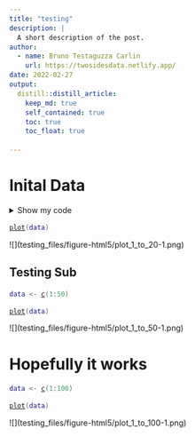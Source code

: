 ```yaml
---
title: "testing"
description: |
  A short description of the post.
author:
  - name: Bruno Testaguzza Carlin
    url: https://twosidesdata.netlify.app/
date: 2022-02-27
output:
  distill::distill_article:
    keep_md: true
    self_contained: true
    toc: true
    toc_float: true
    
---
```



# Inital Data



<div class="layout-chunk" data-layout="l-body">
<details>
<summary>Show my code</summary>
<div class="sourceCode"><pre class="sourceCode r"><code class="sourceCode r"><span class='va'>data</span> <span class='op'>&lt;-</span> <span class='fu'><a href='https://rdrr.io/r/base/c.html'>c</a></span><span class='op'>(</span><span class='fl'>1</span><span class='op'>:</span><span class='fl'>20</span><span class='op'>)</span>
</code></pre></div>

</details>

</div>


<div class="layout-chunk" data-layout="l-body">
<div class="sourceCode"><pre class="sourceCode r"><code class="sourceCode r"><span class='fu'><a href='https://rdrr.io/r/graphics/plot.default.html'>plot</a></span><span class='op'>(</span><span class='va'>data</span><span class='op'>)</span>
</code></pre></div>
![](testing_files/figure-html5/plot_1_to_20-1.png)<!-- -->

</div>



## Testing Sub


<div class="layout-chunk" data-layout="l-body">
<div class="sourceCode"><pre class="sourceCode r"><code class="sourceCode r"><span class='va'>data</span> <span class='op'>&lt;-</span> <span class='fu'><a href='https://rdrr.io/r/base/c.html'>c</a></span><span class='op'>(</span><span class='fl'>1</span><span class='op'>:</span><span class='fl'>50</span><span class='op'>)</span>
</code></pre></div>

</div>


<div class="layout-chunk" data-layout="l-body">
<div class="sourceCode"><pre class="sourceCode r"><code class="sourceCode r"><span class='fu'><a href='https://rdrr.io/r/graphics/plot.default.html'>plot</a></span><span class='op'>(</span><span class='va'>data</span><span class='op'>)</span>
</code></pre></div>
![](testing_files/figure-html5/plot_1_to_50-1.png)<!-- -->

</div>



# Hopefully it works


<div class="layout-chunk" data-layout="l-body">
<div class="sourceCode"><pre class="sourceCode r"><code class="sourceCode r"><span class='va'>data</span> <span class='op'>&lt;-</span> <span class='fu'><a href='https://rdrr.io/r/base/c.html'>c</a></span><span class='op'>(</span><span class='fl'>1</span><span class='op'>:</span><span class='fl'>100</span><span class='op'>)</span>
</code></pre></div>

</div>


<div class="layout-chunk" data-layout="l-body">
<div class="sourceCode"><pre class="sourceCode r"><code class="sourceCode r"><span class='fu'><a href='https://rdrr.io/r/graphics/plot.default.html'>plot</a></span><span class='op'>(</span><span class='va'>data</span><span class='op'>)</span>
</code></pre></div>
![](testing_files/figure-html5/plot_1_to_100-1.png)<!-- -->

</div>


```{.r .distill-force-highlighting-css}
```
